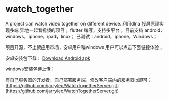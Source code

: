 # watch_together

A project can watch video together on different device.
利用dlna 投屏原理实现多端 异地一起看视频的项目；
flutter 编写，支持多平台；
目前支持 android，windows，iphone，ipad，linux；
已测试：android，iphone，Windows；

项目开源，不上架应用市场，安卓用户和windows 用户可以点击下面链接体验；

安卓安装包下载：
[Download Android apk](https://github.com/jarryleo/watch_together/releases/download/1.0.1/watch_together_1.0.1.apk)

windows安装包待上传；

有自己服务器的开发者，自己部署服务端，修改客户端内的服务器ip即可；
[https://github.com/jarryleo/WatchTogetherServer.git](https://github.com/jarryleo/WatchTogetherServer.git)